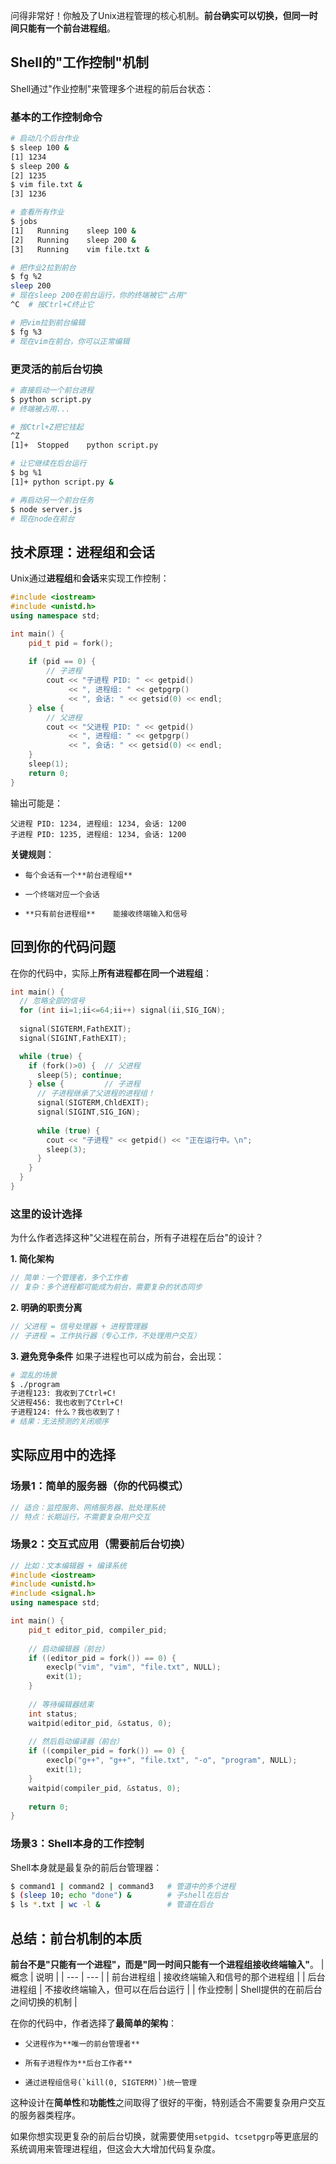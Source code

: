 问得非常好！你触及了Unix进程管理的核心机制。**前台确实可以切换，但同一时间只能有一个前台进程组**。

## Shell的"工作控制"机制

Shell通过"作业控制"来管理多个进程的前后台状态：

### 基本的工作控制命令

```bash
# 启动几个后台作业
$ sleep 100 &
[1] 1234
$ sleep 200 &
[2] 1235
$ vim file.txt &
[3] 1236

# 查看所有作业
$ jobs
[1]   Running    sleep 100 &
[2]   Running    sleep 200 &
[3]   Running    vim file.txt &

# 把作业2拉到前台
$ fg %2
sleep 200
# 现在sleep 200在前台运行，你的终端被它"占用"
^C  # 按Ctrl+C终止它

# 把vim拉到前台编辑
$ fg %3
# 现在vim在前台，你可以正常编辑
```

### 更灵活的前后台切换

```bash
# 直接启动一个前台进程
$ python script.py
# 终端被占用...

# 按Ctrl+Z把它挂起
^Z
[1]+  Stopped    python script.py

# 让它继续在后台运行
$ bg %1
[1]+ python script.py &

# 再启动另一个前台任务
$ node server.js
# 现在node在前台
```

## 技术原理：进程组和会话

Unix通过**进程组**和**会话**来实现工作控制：

```cpp
#include <iostream>
#include <unistd.h>
using namespace std;

int main() {
    pid_t pid = fork();
    
    if (pid == 0) {
        // 子进程
        cout << "子进程 PID: " << getpid() 
             << ", 进程组: " << getpgrp() 
             << ", 会话: " << getsid(0) << endl;
    } else {
        // 父进程  
        cout << "父进程 PID: " << getpid()
             << ", 进程组: " << getpgrp()
             << ", 会话: " << getsid(0) << endl;
    }
    sleep(1);
    return 0;
}
```

输出可能是：

```text
父进程 PID: 1234, 进程组: 1234, 会话: 1200
子进程 PID: 1235, 进程组: 1234, 会话: 1200
```

**关键规则**：
-     每个会话有一个**前台进程组**
    
-     一个终端对应一个会话
    
-     **只有前台进程组**    能接收终端输入和信号

## 回到你的代码问题

在你的代码中，实际上**所有进程都在同一个进程组**：

```cpp
int main() {
  // 忽略全部的信号
  for (int ii=1;ii<=64;ii++) signal(ii,SIG_IGN);
  
  signal(SIGTERM,FathEXIT); 
  signal(SIGINT,FathEXIT);

  while (true) {
    if (fork()>0) {  // 父进程
      sleep(5); continue;
    } else {         // 子进程
      // 子进程继承了父进程的进程组！
      signal(SIGTERM,ChldEXIT);
      signal(SIGINT,SIG_IGN);
      
      while (true) {
        cout << "子进程" << getpid() << "正在运行中。\n"; 
        sleep(3); 
      }
    }
  }
}
```

### 这里的设计选择

为什么作者选择这种"父进程在前台，所有子进程在后台"的设计？

**1. 简化架构**

```cpp
// 简单：一个管理者，多个工作者
// 复杂：多个进程都可能成为前台，需要复杂的状态同步
```

**2. 明确的职责分离**

```cpp
// 父进程 = 信号处理器 + 进程管理器
// 子进程 = 工作执行器（专心工作，不处理用户交互）
```

**3. 避免竞争条件**
如果子进程也可以成为前台，会出现：

```bash
# 混乱的场景
$ ./program
子进程123: 我收到了Ctrl+C!
父进程456: 我也收到了Ctrl+C!
子进程124: 什么？我也收到了！
# 结果：无法预测的关闭顺序
```

## 实际应用中的选择

### 场景1：简单的服务器（你的代码模式）

```cpp
// 适合：监控服务、网络服务器、批处理系统
// 特点：长期运行，不需要复杂用户交互
```

### 场景2：交互式应用（需要前后台切换）

```cpp
// 比如：文本编辑器 + 编译系统
#include <iostream>
#include <unistd.h>
#include <signal.h>
using namespace std;

int main() {
    pid_t editor_pid, compiler_pid;
    
    // 启动编辑器（前台）
    if ((editor_pid = fork()) == 0) {
        execlp("vim", "vim", "file.txt", NULL);
        exit(1);
    }
    
    // 等待编辑器结束
    int status;
    waitpid(editor_pid, &status, 0);
    
    // 然后启动编译器（前台）  
    if ((compiler_pid = fork()) == 0) {
        execlp("g++", "g++", "file.txt", "-o", "program", NULL);
        exit(1);
    }
    waitpid(compiler_pid, &status, 0);
    
    return 0;
}
```

### 场景3：Shell本身的工作控制

Shell本身就是最复杂的前后台管理器：

```bash
$ command1 | command2 | command3   # 管道中的多个进程
$ (sleep 10; echo "done") &        # 子shell在后台
$ ls *.txt | wc -l &               # 管道在后台
```

## 总结：前台机制的本质

**前台不是"只能有一个进程"，而是"同一时间只能有一个进程组接收终端输入"**。
| 概念 | 说明 |
| --- | --- |
| 前台进程组 | 接收终端输入和信号的那个进程组 |
| 后台进程组 | 不接收终端输入，但可以在后台运行 |
| 作业控制 | Shell提供的在前后台之间切换的机制 |

在你的代码中，作者选择了**最简单的架构**：
-     父进程作为**唯一的前台管理者**
    
-     所有子进程作为**后台工作者**
    
-     通过进程组信号(`kill(0, SIGTERM)`)统一管理

这种设计在**简单性**和**功能性**之间取得了很好的平衡，特别适合不需要复杂用户交互的服务器类程序。

如果你想实现更复杂的前后台切换，就需要使用`setpgid`、`tcsetpgrp`等更底层的系统调用来管理进程组，但这会大大增加代码复杂度。